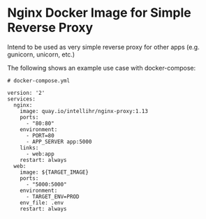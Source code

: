 # Nginx Docker Image for Simple Reverse Proxy

Intend to be used as very simple reverse proxy for other apps (e.g. gunicorn, unicorn, etc.)

The following shows an example use case with docker-compose:

```
# docker-compose.yml

version: '2'
services:
  nginx:
    image: quay.io/intellihr/nginx-proxy:1.13
    ports:
      - "80:80"
    environment:
      - PORT=80
      - APP_SERVER app:5000
    links:
      - web:app
    restart: always
  web:
    image: ${TARGET_IMAGE}
    ports:
      - "5000:5000"
    environment:
      - TARGET_ENV=PROD
    env_file: .env
    restart: always
```
